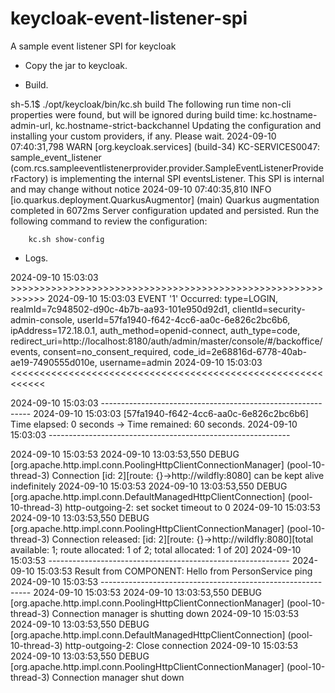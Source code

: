 # keycloak-event-listener-spi
A sample event listener SPI for keycloak

- Copy the jar to keycloak.

- Build.

sh-5.1$ ./opt/keycloak/bin/kc.sh build
The following run time non-cli properties were found, but will be ignored during build time: kc.hostname-admin-url, kc.hostname-strict-backchannel
Updating the configuration and installing your custom providers, if any. Please wait.
2024-09-10 07:40:31,798 WARN  [org.keycloak.services] (build-34) KC-SERVICES0047: sample_event_listener (com.rcs.sampleeventlistenerprovider.provider.SampleEventListenerProviderFactory) is implementing the internal SPI eventsListener. This SPI is internal and may change without notice
2024-09-10 07:40:35,810 INFO  [io.quarkus.deployment.QuarkusAugmentor] (main) Quarkus augmentation completed in 6072ms
Server configuration updated and persisted. Run the following command to review the configuration:

        kc.sh show-config



- Logs.

2024-09-10 15:03:03 >>>>>>>>>>>>>>>>>>>>>>>>>>>>>>>>>>>>>>>>>>>>>>>>>>>>>>>>>>>>
2024-09-10 15:03:03 EVENT '1' Occurred: type=LOGIN, realmId=7c948502-d90c-4b7b-aa93-101e950d92d1, clientId=security-admin-console, userId=57fa1940-f642-4cc6-aa0c-6e826c2bc6b6, ipAddress=172.18.0.1, auth_method=openid-connect, auth_type=code, redirect_uri=http://localhost:8180/auth/admin/master/console/#/backoffice/events, consent=no_consent_required, code_id=2e68816d-6778-40ab-ae19-7490555d010e, username=admin
2024-09-10 15:03:03 <<<<<<<<<<<<<<<<<<<<<<<<<<<<<<<<<<<<<<<<<<<<<<<<<<<<<<<<<<<<

2024-09-10 15:03:03 ------------------------------------------------------------
2024-09-10 15:03:03 [57fa1940-f642-4cc6-aa0c-6e826c2bc6b6] Time elapsed: 0 seconds -> Time remained: 60 seconds.
2024-09-10 15:03:03 ------------------------------------------------------------



2024-09-10 15:03:53 2024-09-10 13:03:53,550 DEBUG [org.apache.http.impl.conn.PoolingHttpClientConnectionManager] (pool-10-thread-3) Connection [id: 2][route: {}->http://wildfly:8080] can be kept alive indefinitely
2024-09-10 15:03:53 2024-09-10 13:03:53,550 DEBUG [org.apache.http.impl.conn.DefaultManagedHttpClientConnection] (pool-10-thread-3) http-outgoing-2: set socket timeout to 0
2024-09-10 15:03:53 2024-09-10 13:03:53,550 DEBUG [org.apache.http.impl.conn.PoolingHttpClientConnectionManager] (pool-10-thread-3) Connection released: [id: 2][route: {}->http://wildfly:8080][total available: 1; route allocated: 1 of 2; total allocated: 1 of 20]
2024-09-10 15:03:53 ------------------------------------------------------------
2024-09-10 15:03:53 Result from COMPONENT: Hello from PersonService ping
2024-09-10 15:03:53 ------------------------------------------------------------
2024-09-10 15:03:53 2024-09-10 13:03:53,550 DEBUG [org.apache.http.impl.conn.PoolingHttpClientConnectionManager] (pool-10-thread-3) Connection manager is shutting down
2024-09-10 15:03:53 2024-09-10 13:03:53,550 DEBUG [org.apache.http.impl.conn.DefaultManagedHttpClientConnection] (pool-10-thread-3) http-outgoing-2: Close connection
2024-09-10 15:03:53 2024-09-10 13:03:53,550 DEBUG [org.apache.http.impl.conn.PoolingHttpClientConnectionManager] (pool-10-thread-3) Connection manager shut down
